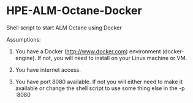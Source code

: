 # HPE-ALM-Octane-Docker
Shell script to start ALM Octane using Docker

Assumptions: 
  1) You have a Docker (http://www.docker.com) environment (docker-engine).  If not, you will need to install on your Linux machine or VM.
  
  2) You have internet access.
  
  3) You have port 8080 available.  If not you will either need to make it available or change the shell script to use some thing else in the -p <myport>:8080
  
